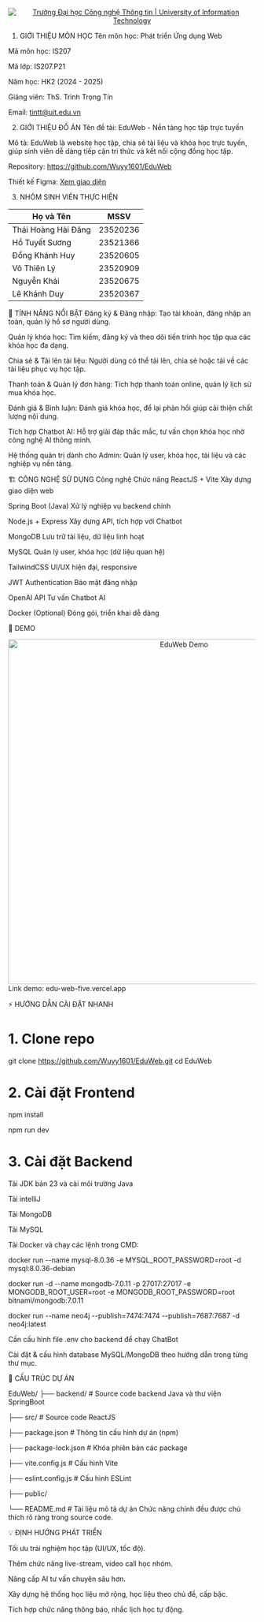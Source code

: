 <p align="center">
  <a href="https://www.uit.edu.vn/" title="Trường Đại học Công nghệ Thông tin" style="border: none;">
    <img src="https://i.imgur.com/WmMnSRt.png" alt="Trường Đại học Công nghệ Thông tin | University of Information Technology">
  </a>
</p>

1. GIỚI THIỆU MÔN HỌC
Tên môn học: Phát triển Ứng dụng Web

Mã môn học: IS207

Mã lớp: IS207.P21

Năm học: HK2 (2024 - 2025)

Giảng viên: ThS. Trình Trọng Tín

Email: tintt@uit.edu.vn

2. GIỚI THIỆU ĐỒ ÁN
Tên đề tài: EduWeb - Nền tảng học tập trực tuyến

Mô tả:
EduWeb là website học tập, chia sẻ tài liệu và khóa học trực tuyến, giúp sinh viên dễ dàng tiếp cận tri thức và kết nối cộng đồng học tập.

Repository: https://github.com/Wuyy1601/EduWeb

Thiết kế Figma: [Xem giao diện](https://www.figma.com/design/8dKhz0umBUR18p2HdWVMyv/Ulearn?node-id=0-1&p=f&t=8CAHHtOIPYveoHXX-0)

3. NHÓM SINH VIÊN THỰC HIỆN

| Họ và Tên           | MSSV      |
|---------------------|-----------|
| Thái Hoàng Hải Đăng | 23520236  |
| Hồ Tuyết Sương      | 23521366  |
| Đổng Khánh Huy      | 23520605  |
| Võ Thiên Lý         | 23520909  |
| Nguyễn Khải         | 23520675  |
| Lê Khánh Duy        | 23520367  |

🚀 TÍNH NĂNG NỔI BẬT
Đăng ký & Đăng nhập:
Tạo tài khoản, đăng nhập an toàn, quản lý hồ sơ người dùng.

Quản lý khóa học:
Tìm kiếm, đăng ký và theo dõi tiến trình học tập qua các khóa học đa dạng.

Chia sẻ & Tải lên tài liệu:
Người dùng có thể tải lên, chia sẻ hoặc tải về các tài liệu phục vụ học tập.

Thanh toán & Quản lý đơn hàng:
Tích hợp thanh toán online, quản lý lịch sử mua khóa học.

Đánh giá & Bình luận:
Đánh giá khóa học, để lại phản hồi giúp cải thiện chất lượng nội dung.

Tích hợp Chatbot AI:
Hỗ trợ giải đáp thắc mắc, tư vấn chọn khóa học nhờ công nghệ AI thông minh.

Hệ thống quản trị dành cho Admin:
Quản lý user, khóa học, tài liệu và các nghiệp vụ nền tảng.

🏗️ CÔNG NGHỆ SỬ DỤNG
Công nghệ	Chức năng
ReactJS + Vite	Xây dựng giao diện web

Spring Boot (Java)	Xử lý nghiệp vụ backend chính

Node.js + Express	Xây dựng API, tích hợp với Chatbot

MongoDB	Lưu trữ tài liệu, dữ liệu linh hoạt

MySQL	Quản lý user, khóa học (dữ liệu quan hệ)

TailwindCSS	UI/UX hiện đại, responsive

JWT Authentication	Bảo mật đăng nhập

OpenAI API	Tư vấn Chatbot AI

Docker (Optional)	Đóng gói, triển khai dễ dàng

📸 DEMO
<div align="center"> <img src="https://github.com/Wuyy1601/EduWeb/raw/main/public/demo.gif" alt="EduWeb Demo" width="700"/> </div>
Link demo: edu-web-five.vercel.app

⚡ HƯỚNG DẪN CÀI ĐẶT NHANH

# 1. Clone repo
git clone https://github.com/Wuyy1601/EduWeb.git
cd EduWeb

# 2. Cài đặt Frontend

npm install

npm run dev

# 3. Cài đặt Backend 
Tải JDK bản 23 và cài môi trường Java

Tải intelliJ

Tải MongoDB

Tải MySQL

Tải Docker và chạy các lệnh trong CMD:

docker run --name mysql-8.0.36 -e MYSQL_ROOT_PASSWORD=root -d mysql:8.0.36-debian

docker run -d --name mongodb-7.0.11 -p 27017:27017 -e MONGODB_ROOT_USER=root -e MONGODB_ROOT_PASSWORD=root bitnami/mongodb:7.0.11

docker run --name neo4j --publish=7474:7474 --publish=7687:7687 -d neo4j:latest

Cần cấu hình file .env cho backend để chạy ChatBot

Cài đặt & cấu hình database MySQL/MongoDB theo hướng dẫn trong từng thư mục.

📝 CẤU TRÚC DỰ ÁN

EduWeb/
├── backend/            # Source code backend Java và thư viện SpringBoot

├── src/                # Source code ReactJS 

├── package.json        # Thông tin cấu hình dự án (npm)

├── package-lock.json   # Khóa phiên bản các package

├── vite.config.js      # Cấu hình Vite

├── eslint.config.js    # Cấu hình ESLint

├── public/             

└── README.md           # Tài liệu mô tả dự án
Chức năng chính đều được chú thích rõ ràng trong source code.

💡 ĐỊNH HƯỚNG PHÁT TRIỂN

Tối ưu trải nghiệm học tập (UI/UX, tốc độ).

Thêm chức năng live-stream, video call học nhóm.

Nâng cấp AI tư vấn chuyên sâu hơn.

Xây dựng hệ thống học liệu mở rộng, học liệu theo chủ đề, cấp bậc.

Tích hợp chức năng thông báo, nhắc lịch học tự động.

